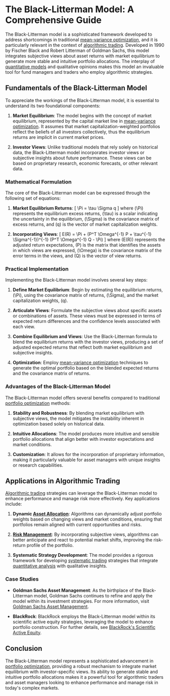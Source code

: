 # The Black-Litterman Model: A Comprehensive Guide

The Black-Litterman model is a sophisticated framework developed to address shortcomings in traditional [mean-variance optimization](../m/mean-variance_optimization.md), and it is particularly relevant in the context of [algorithmic trading](../a/algorithmic_trading.md). Developed in 1990 by Fischer Black and Robert Litterman of Goldman Sachs, this model integrates subjective views about asset returns with market equilibrium to generate more stable and intuitive portfolio allocations. The interplay of [quantitative models](../q/quantitative_models.md) and qualitative opinions makes this model an invaluable tool for fund managers and traders who employ algorithmic strategies.

## Fundamentals of the Black-Litterman Model

To appreciate the workings of the Black-Litterman model, it is essential to understand its two foundational components:

1. **Market Equilibrium**: The model begins with the concept of market equilibrium, represented by the capital market line in [mean-variance optimization](../m/mean-variance_optimization.md). It assumes that market capitalization-weighted portfolios reflect the beliefs of all investors collectively, thus the equilibrium returns are implicit in current market prices.

2. **Investor Views**: Unlike traditional models that rely solely on historical data, the Black-Litterman model incorporates investor views or subjective insights about future performance. These views can be based on proprietary research, economic forecasts, or other relevant data.

### Mathematical Formulation

The core of the Black-Litterman model can be expressed through the following set of equations:

1. **Market Equilibrium Returns**:
   \[
   \Pi = \tau \Sigma q
   \]
   where \(\Pi\) represents the equilibrium excess returns, \(\tau\) is a scalar indicating the uncertainty in the equilibrium, \(\Sigma\) is the covariance matrix of excess returns, and \(q\) is the vector of market capitalization weights.

2. **Incorporating Views**:
   \[
   E(R) = \Pi + (P^T \Omega^{-1} P + \tau^{-1} \Sigma^{-1})^{-1} (P^T \Omega^{-1} Q - \Pi)
   \]
   where \(E(R)\) represents the adjusted return expectations, \(P\) is the matrix that identifies the assets in which views are expressed, \(\Omega\) is the covariance matrix of the error terms in the views, and \(Q\) is the vector of view returns.

### Practical Implementation

Implementing the Black-Litterman model involves several key steps:

1. **Define Market Equilibrium**: Begin by estimating the equilibrium returns, \(\Pi\), using the covariance matrix of returns, \(\Sigma\), and the market capitalization weights, \(q\).

2. **Articulate Views**: Formulate the subjective views about specific assets or combinations of assets. These views must be expressed in terms of expected return differences and the confidence levels associated with each view.

3. **Combine Equilibrium and Views**: Use the Black-Litterman formula to blend the equilibrium returns with the investor views, producing a set of adjusted expected returns that reflect both market equilibrium and subjective insights.

4. **Optimization**: Employ [mean-variance optimization](../m/mean-variance_optimization.md) techniques to generate the optimal portfolio based on the blended expected returns and the covariance matrix of returns.

### Advantages of the Black-Litterman Model

The Black-Litterman model offers several benefits compared to traditional [portfolio optimization](../p/portfolio_optimization.md) methods:

1. **Stability and Robustness**: By blending market equilibrium with subjective views, the model mitigates the instability inherent in optimization based solely on historical data.

2. **Intuitive Allocations**: The model produces more intuitive and sensible portfolio allocations that align better with investor expectations and market conditions.

3. **Customization**: It allows for the incorporation of proprietary information, making it particularly valuable for asset managers with unique insights or research capabilities.

## Applications in Algorithmic Trading

[Algorithmic trading](../a/algorithmic_trading.md) strategies can leverage the Black-Litterman model to enhance performance and manage risk more effectively. Key applications include:

1. **Dynamic [Asset Allocation](../a/asset_allocation.md)**: Algorithms can dynamically adjust portfolio weights based on changing views and market conditions, ensuring that portfolios remain aligned with current opportunities and risks.

2. **[Risk Management](../r/risk_management.md)**: By incorporating subjective views, algorithms can better anticipate and react to potential market shifts, improving the risk-return profile of the portfolio.

3. **Systematic Strategy Development**: The model provides a rigorous framework for developing [systematic trading](../s/systematic_trading.md) strategies that integrate [quantitative analysis](../q/quantitative_analysis.md) with qualitative insights.

### Case Studies

- **Goldman Sachs Asset Management**: As the birthplace of the Black-Litterman model, Goldman Sachs continues to refine and apply the model within its investment strategies. For more information, visit [Goldman Sachs Asset Management](https://www.gsam.com/content/gsam/global/en/market-insights/gsam-perspectives.html).

- **BlackRock**: BlackRock employs the Black-Litterman model within its scientific active equity strategies, leveraging the model to enhance portfolio construction. For further details, see [BlackRock's Scientific Active Equity](https://www.blackrock.com/us/individual/products/219301/blackrock-scientific-active-equity-fund).

## Conclusion

The Black-Litterman model represents a sophisticated advancement in [portfolio optimization](../p/portfolio_optimization.md), providing a robust mechanism to integrate market equilibrium with investor-specific views. Its ability to generate stable and intuitive portfolio allocations makes it a powerful tool for algorithmic traders and asset managers looking to enhance performance and manage risk in today's complex markets.